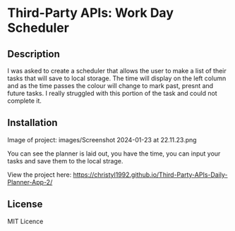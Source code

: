 # Third-Party APIs: Work Day Scheduler

## Description

I was asked to create a scheduler that allows the user to make a list of their tasks that will save to local storage. The time will display on the left column and as the time passes the colour will change to mark past, presnt and future tasks. I really struggled with this portion of the task and could not complete it. 

## Installation

Image of project: images/Screenshot 2024-01-23 at 22.11.23.png

You can see the planner is laid out, you have the time, you can input your tasks and save them to the local strage.

View the project here: https://christyl1992.github.io/Third-Party-APIs-Daily-Planner-App-2/

## License

MIT Licence 
